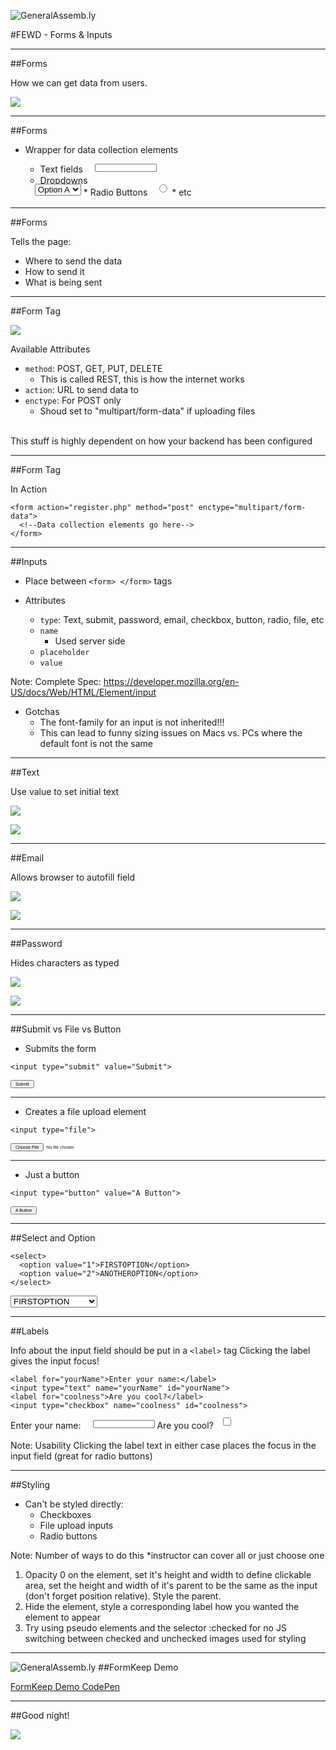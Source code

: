 ![GeneralAssemb.ly](../img/icons/FEWD_Logo.png)

#FEWD - Forms & Inputs

----

##Forms

How we can get data from users.

![](../img/unit_2/forms.png)

---

##Forms

<style>
.slides-margin {
  margin-left:15px;
  position:relative;
  top:-5px;
}
input {
  font-size:0.5em;
}
</style>

* Wrapper for data collection elements

  * Text fields <input class="slides-margin">
  * Dropdowns
  <select class="slides-margin">
    <option>Option A</option>
    <option>Option B</option>
  </select>
  * Radio Buttons
  <input type="radio" class="slides-margin">
  * etc

---

##Forms

Tells the page:

* Where to send the data
* How to send it
* What is being sent

----

##Form Tag

![](../img/unit_2/form_tag.png)

Available Attributes

* `method`: POST, GET, PUT, DELETE
  * This is called REST, this is how the internet works
* `action`: URL to send data to
* `enctype`: For POST only
  * Shoud set to "multipart/form-data" if uploading files

<br>
This stuff is highly dependent on how your backend has been configured

---

##Form Tag

In Action

```
<form action="register.php" method="post" enctype="multipart/form-data">
  <!--Data collection elements go here-->
</form>
```

----

##Inputs

* Place between ```<form> </form>``` tags

* Attributes
  * `type`: Text, submit, password, email, checkbox, button, radio, file, etc
  * `name`
    * Used server side
  * `placeholder`
  * `value`

Note:
Complete Spec: <https://developer.mozilla.org/en-US/docs/Web/HTML/Element/input>

* Gotchas
  * The font-family for an input is not inherited!!!
  * This can lead to funny sizing issues on Macs vs. PCs where the default font is not the same


---


##Text

Use value to set initial text


![](../img/unit_2/text.png)

![](../img/unit_2/forms.png)

---

##Email

Allows browser to autofill field

![](../img/unit_2/email_type.png)

![](../img/unit_2/email.png)


---

##Password

Hides characters as typed

![](../img/unit_2/password_type.png)

![](../img/unit_2/password.png)

----

##Submit vs File vs Button

* Submits the form

```
<input type="submit" value="Submit">
```
<input type="submit" value="Submit"><br/>
<hr>

* Creates a file upload element

```
<input type="file">
```

<input type="file"><br/>
<hr>

* Just a button

```
<input type="button" value="A Button">
```

<input type="button" value="A Button">

----

##Select and Option

```
<select>
  <option value="1">FIRSTOPTION</option>
  <option value="2">ANOTHEROPTION</option>
</select>
```

<select>
  <option value="1">FIRSTOPTION</option>
  <option value="2">ANOTHEROPTION</option>
</select>

----

##Labels

Info about the input field should be put in a ```<label>``` tag
Clicking the label gives the input focus!

```
<label for="yourName">Enter your name:</label>
<input type="text" name="yourName" id="yourName">
<label for="coolness">Are you cool?</label>
<input type="checkbox" name="coolness" id="coolness">
```

<label for="yourName">Enter your name: </label><input type="text" name="yourName" id="yourName" class="slides-margin">
<label for="coolness">Are you cool?</label><input type="checkbox" name="coolness" id="coolness" class="slides-margin">

Note:
Usability
Clicking the label text in either case places the focus in the input field (great for radio buttons)

----

##Styling

* Can't be styled directly:
  * Checkboxes
  * File upload inputs
  * Radio buttons

Note: Number of ways to do this *instructor can cover all or just choose one
  1.  Opacity 0 on the element, set it's height and width to define clickable area, set the height and width of it's parent to be the same as the input (don't forget position relative). Style the parent.
  2.  Hide the element, style a corresponding label how you wanted the element to appear
  3.  Try using pseudo elements and the selector :checked for no JS switching between checked and unchecked images used for styling

----

![GeneralAssemb.ly](../img/icons/code_along.png)
##FormKeep Demo

[FormKeep Demo CodePen](http://codepen.io/nickgrace/pen/pvKxQp)

----

##Good night!

<img src="../img/unit_2/hedgehog_cat.gif">
